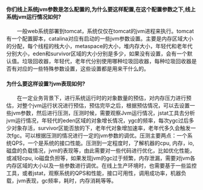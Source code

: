 #### 你们线上系统jvm参数是怎么配置的,为什么要这样配置,在这个配置参数之下,线上系统jvm运行情况如何?
&emsp;&emsp;一般web系统部署到tomcat，系统仅仅在tomcat的jvm进程来执行。tomcat有一个配置脚本，catalina对应有启动的一些jvm参数设置。主要是内存区域大小的分配，每个线程的栈大小，metaspace的大小，堆内存大小，年轻代和老年代分别大小，eden和survivor区域的大小分别是多少，如果没有设置，会有一个默认值。垃圾回收器，年轻代，老年代分别使用哪种垃圾回收器，每种垃圾回收器是否有对应的一些特殊参数设置，这些设置都是用来干什么的。

#### 为什么要这样设置?jvm表现如何?
&emsp;&emsp;在一定业务背景下，进行系统运行时的对象数量的预估，对内存压力进行预估，对整个jvm运行状况进行预估，预估完毕之后，根据预估情况，可以去设置一些jvm参数，然后进行压测，压测时候，需要观察Jvm运行情况，jstat工具去分析jvm运行情况，年轻代的eden区域的对象增长情况，ygc的频率，每次ygc过后多少对象存活，survivor区能否放的下，老年代对象增加速率，老年代多久会触发一次fgc。可以根据压测的情况进行一定的jvm参数的调优。压测主要两点：一个系统QPS，一个是系统的接口性能。压测到一定程度时，了解机器的cpu, 内存，io, 磁盘的负载情况，jvm的表现等，由此需要对一些代码进行优化，比如优化性能，或减轻cpu, io磁盘负担等，如果发现jvm的gc过于频繁，内存泄漏，需要对jvm各内存区域的大小以及一些参数进行调优。在线上生产环境时，也需要基于一些监控工具，或者jstat，观察系统的QPS和性能，接口可用性，调用成功率，机器负载，jvm表现，gc频率，耗时，内存消耗等等。